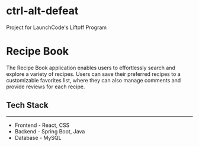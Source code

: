 # ctrl-alt-defeat
Project for LaunchCode's Liftoff Program

# Recipe Book
The Recipe Book application enables users to effortlessly search and explore a variety of recipes. Users can save their preferred recipes to a customizable favorites list, where they can also manage comments and provide reviews for each recipe.

## Tech Stack
***
* Frontend - React, CSS
* Backend - Spring Boot, Java
* Database - MySQL
